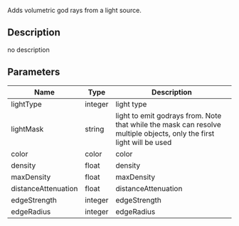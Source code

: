 Adds volumetric god rays from a light source.



## Description
no description
## Parameters

<table>
<thead>
	<tr>
		<th>Name</th>
		<th>Type</th>
		<th>Description</th>
	</tr>
</thead>
<tr>
	<td>lightType</td>
	<td><div class='bg-orange-800 px-2 py-px text-white rounded-sm'>integer</div></td>
	<td>light type</td>
</tr>
<tr>
	<td>lightMask</td>
	<td><div class='bg-purple-800 px-2 py-px text-white rounded-sm'>string</div></td>
	<td>light to emit godrays from. Note that while the mask can resolve multiple objects, only the first light will be used</td>
</tr>
<tr>
	<td>color</td>
	<td><div class='bg-lime-800 px-2 py-px text-white rounded-sm'>color</div></td>
	<td>color</td>
</tr>
<tr>
	<td>density</td>
	<td><div class='bg-yellow-800 px-2 py-px text-white rounded-sm'>float</div></td>
	<td>density</td>
</tr>
<tr>
	<td>maxDensity</td>
	<td><div class='bg-yellow-800 px-2 py-px text-white rounded-sm'>float</div></td>
	<td>maxDensity</td>
</tr>
<tr>
	<td>distanceAttenuation</td>
	<td><div class='bg-yellow-800 px-2 py-px text-white rounded-sm'>float</div></td>
	<td>distanceAttenuation</td>
</tr>
<tr>
	<td>edgeStrength</td>
	<td><div class='bg-orange-800 px-2 py-px text-white rounded-sm'>integer</div></td>
	<td>edgeStrength</td>
</tr>
<tr>
	<td>edgeRadius</td>
	<td><div class='bg-orange-800 px-2 py-px text-white rounded-sm'>integer</div></td>
	<td>edgeRadius</td>
</tr>
</table>